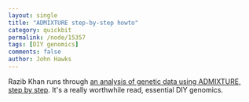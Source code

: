 ```yaml
---
layout: single 
title: "ADMIXTURE step-by-step howto" 
category: quickbit
permalink: /node/15357
tags: [DIY genomics] 
comments: false 
author: John Hawks 
---
```


Razib Khan runs through <a href=" http://blogs.discovermagazine.com/gnxp/2011/03/analyzing-ancestry-with-admixture-step-by-step/">an analysis of genetic data using ADMIXTURE, step by step</a>. It's a really worthwhile read, essential DIY genomics. 


